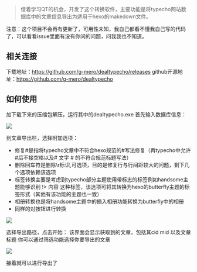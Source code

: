 > 借着学习QT的机会，开发了这个转换软件，主要功能是将typecho网站数据库中的文章信息导出为适用于hexo的makedown文件。

注意：这个项目不会再有更新了，可用性未知，我自己都看不懂我自己写的代码了，可以看看issue里面有没有你问的问题，问我我也不知道。

## 相关连接
下载地址：https://github.com/g-mero/dealtypecho/releases
github开源地址：https://github.com/g-mero/dealtypecho

## 如何使用
加下载下来的压缩包解压，运行其中的dealtypecho.exe
首先输入数据库信息：

![](https://cdn.jsdelivr.net/gh/g-mero/gmero@master/img/20200709165204.png)

到文章导出栏，选择附加选项：
 - 修复#是指将typecho文章中不符合hexo规范的#写法修复（再typecho中允许#后不接空格以及# 文字 # 的不符合规范标题写法）
 - 删除回车符是删除\r标识,可选项，目的是修复行与行间距较大的问题，剩下几个选项依赖该选项
 - 标签转换主要是考虑到typecho部分主题使用带标志的标签例如handsome主题能够识别 !> 内容 这种标签，该选项可将其转换为hexo的butterfly主题的标签形式（其他有该功能的主题也一致）
 - 相册转换也是将handsome主题中的插入相册功能转换为butterfly中的相册
 - 同样的对按钮进行转换

![](https://cdn.jsdelivr.net/gh/g-mero/gmero@master/img/20200709165332.png)

选择导出路径，点击开始：
该界面会显示获取到的文章，包括其cid mid 以及文章标题
你可以通过筛选功能选择你要导出的文章

![](https://cdn.jsdelivr.net/gh/g-mero/gmero@master/img/20200709170549.png)

接着就可以进行导出了

